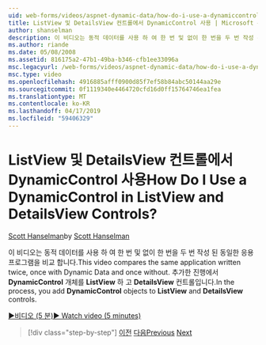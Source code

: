 ```yaml
---
uid: web-forms/videos/aspnet-dynamic-data/how-do-i-use-a-dynamiccontrol-in-listview-and-detailsview-controls
title: ListView 및 DetailsView 컨트롤에서 DynamicControl 사용 | Microsoft 문서
author: shanselman
description: 이 비디오는 동적 데이터를 사용 하 여 한 번 및 없이 한 번을 두 번 작성 된 동일한 응용 프로그램을 비교 합니다. 프로세스에서 DynamicControl 개체에 추가한 ListView는 중...
ms.author: riande
ms.date: 05/08/2008
ms.assetid: 816175a2-47b1-49ba-b346-cfb1ee33096a
msc.legacyurl: /web-forms/videos/aspnet-dynamic-data/how-do-i-use-a-dynamiccontrol-in-listview-and-detailsview-controls
msc.type: video
ms.openlocfilehash: 4916885afff0900d85f7ef58b84abc50144aa29e
ms.sourcegitcommit: 0f1119340e4464720cfd16d0ff15764746ea1fea
ms.translationtype: MT
ms.contentlocale: ko-KR
ms.lasthandoff: 04/17/2019
ms.locfileid: "59406329"
---
```

# <a name="how-do-i-use-a-dynamiccontrol-in-listview-and-detailsview-controls"></a><span data-ttu-id="1217d-105">ListView 및 DetailsView 컨트롤에서 DynamicControl 사용</span><span class="sxs-lookup"><span data-stu-id="1217d-105">How Do I Use a DynamicControl in ListView and DetailsView Controls?</span></span>

<span data-ttu-id="1217d-106">[Scott Hanselman](https://github.com/shanselman)</span><span class="sxs-lookup"><span data-stu-id="1217d-106">by [Scott Hanselman](https://github.com/shanselman)</span></span>

<span data-ttu-id="1217d-107">이 비디오는 동적 데이터를 사용 하 여 한 번 및 없이 한 번을 두 번 작성 된 동일한 응용 프로그램을 비교 합니다.</span><span class="sxs-lookup"><span data-stu-id="1217d-107">This video compares the same application written twice, once with Dynamic Data and once without.</span></span> <span data-ttu-id="1217d-108">추가한 진행에서 **DynamicControl** 개체를 **ListView** 하 고 **DetailsView** 컨트롤입니다.</span><span class="sxs-lookup"><span data-stu-id="1217d-108">In the process, you add **DynamicControl** objects to **ListView** and **DetailsView** controls.</span></span>

[<span data-ttu-id="1217d-109">&#9654;비디오 (5 분)</span><span class="sxs-lookup"><span data-stu-id="1217d-109">&#9654; Watch video (5 minutes)</span></span>](https://channel9.msdn.com/Blogs/ASP-NET-Site-Videos/how-do-i-use-a-dynamiccontrol-in-listview-and-detailsview-controls)

> [!div class="step-by-step"]
> <span data-ttu-id="1217d-110">[이전](how-do-i-display-unknown-datatypes.md)
> [다음](getting-started-with-dynamic-data.md)</span><span class="sxs-lookup"><span data-stu-id="1217d-110">[Previous](how-do-i-display-unknown-datatypes.md)
[Next](getting-started-with-dynamic-data.md)</span></span>
